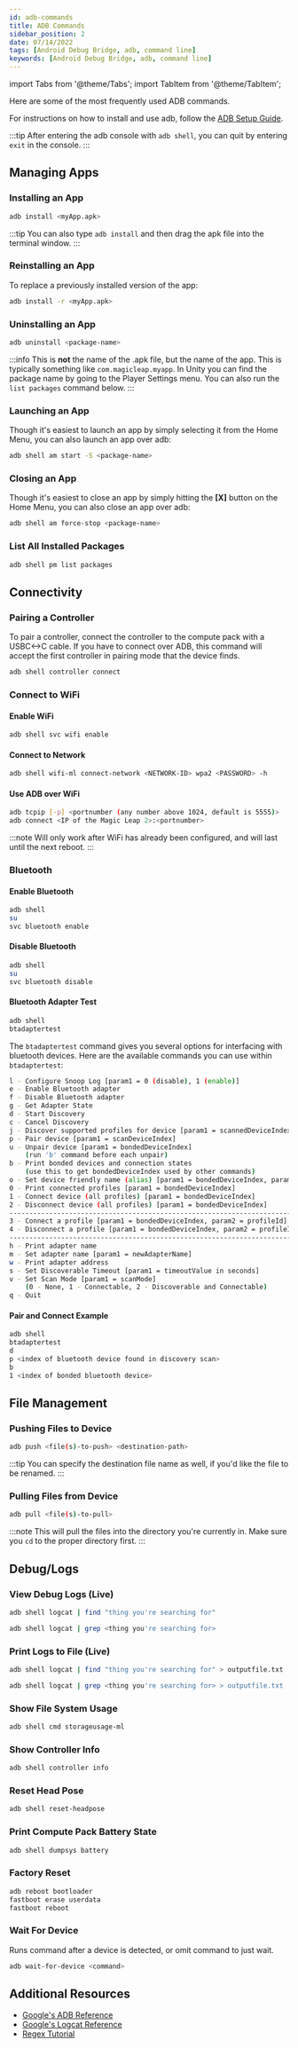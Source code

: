```yaml
---
id: adb-commands
title: ADB Commands
sidebar_position: 2
date: 07/14/2022
tags: [Android Debug Bridge, adb, command line]
keywords: [Android Debug Bridge, adb, command line]
---
```

import Tabs from '@theme/Tabs';
import TabItem from '@theme/TabItem';

Here are some of the most frequently used ADB commands.

For instructions on how to install and use adb, follow the [ADB Setup Guide](/versioned_docs/version-22-Mar-2023/guides/developer-tools/android-debug-bridge/adb-setup.md).

:::tip
After entering the adb console with `adb shell`, you can quit by entering `exit` in the console.
:::

## Managing Apps

### Installing an App

```bash
adb install <myApp.apk>
```

:::tip
You can also type `adb install` and then drag the apk file into the terminal window.
:::

### Reinstalling an App

To replace a previously installed version of the app:

```bash
adb install -r <myApp.apk>
```

### Uninstalling an App

```bash
adb uninstall <package-name>
```

:::info
This is **not** the name of the .apk file, but the name of the app. This is typically something like `com.magicleap.myapp`. In Unity you can find the package name by going to the Player Settings menu. You can also run the `list packages` command below.
:::

### Launching an App

Though it's easiest to launch an app by simply selecting it from the Home Menu, you can also launch an app over adb:

```bash
adb shell am start -S <package-name>
```

### Closing an App

Though it's easiest to close an app by simply hitting the **\[X\]** button on the Home Menu, you can also close an app over adb:

```bash
adb shell am force-stop <package-name>
```

### List All Installed Packages

```bash
adb shell pm list packages
```

## Connectivity

### Pairing a Controller

To pair a controller, connect the controller to the compute pack with a USBC<->C cable. If you have to connect over ADB, this command will accept the first controller in pairing mode that the device finds.

```bash
adb shell controller connect
```

### Connect to WiFi

#### Enable WiFi

```bash
adb shell svc wifi enable
```

#### Connect to Network

```bash
adb shell wifi-ml connect-network <NETWORK-ID> wpa2 <PASSWORD> -h
```

#### Use ADB over WiFi

```bash
adb tcpip [-p] <portnumber (any number above 1024, default is 5555)>
adb connect <IP of the Magic Leap 2>:<portnumber>
```

:::note
Will only work after WiFi has already been configured, and will last until the next reboot.
:::

### Bluetooth

#### Enable Bluetooth

```bash
adb shell
su
svc bluetooth enable
```

#### Disable Bluetooth

```bash
adb shell
su
svc bluetooth disable
```

#### Bluetooth Adapter Test

```bash
adb shell
btadaptertest
```

The `btadaptertest` command gives you several options for interfacing with bluetooth devices. Here are the available commands you can use within `btadaptertest`:

```bash
l - Configure Snoop Log [param1 = 0 (disable), 1 (enable)]
e - Enable Bluetooth adapter
f - Disable Bluetooth adapter
g - Get Adapter State
d - Start Discovery
c - Cancel Discovery
j - Discover supported profiles for device [param1 = scannedDeviceIndex]
p - Pair device [param1 = scanDeviceIndex]
u - Unpair device [param1 = bondedDeviceIndex]
    (run 'b' command before each unpair)
b - Print bonded devices and connection states
    (use this to get bondedDeviceIndex used by other commands)
o - Set device friendly name (alias) [param1 = bondedDeviceIndex, param2 = name]
0 - Print connected profiles [param1 = bondedDeviceIndex]
1 - Connect device (all profiles) [param1 = bondedDeviceIndex]
2 - Disconnect device (all profiles) [param1 = bondedDeviceIndex]
--------------------------------------------------------------------------
3 - Connect a profile [param1 = bondedDeviceIndex, param2 = profileId]
4 - Disconnect a profile [param1 = bondedDeviceIndex, param2 = profileId]
--------------------------------------------------------------------------
h - Print adapter name
m - Set adapter name [param1 = newAdapterName]
w - Print adapter address
s - Set Discoverable Timeout [param1 = timeoutValue in seconds]
v - Set Scan Mode [param1 = scanMode]
    (0 - None, 1 - Connectable, 2 - Discoverable and Connectable)
q - Quit
```

#### Pair and Connect Example

```bash
adb shell
btadaptertest
d
p <index of bluetooth device found in discovery scan>
b
1 <index of bonded bluetooth device>
```

## File Management

### Pushing Files to Device

```bash
adb push <file(s)-to-push> <destination-path>
```

:::tip
You can specify the destination file name as well, if you'd like the file to be renamed.
:::

### Pulling Files from Device

```bash
adb pull <file(s)-to-pull>
```

:::note
This will pull the files into the directory you're currently in. Make sure you `cd` to the proper directory first.
:::

## Debug/Logs

### View Debug Logs (Live)

<Tabs groupId="operating-systems">
  <TabItem value="windows" label="Windows">

```bash
adb shell logcat | find "thing you're searching for"
```

</TabItem>
  <TabItem value="maclinux" label="MacOS/Linux">

```bash
adb shell logcat | grep <thing you're searching for>
```

</TabItem>
</Tabs>

### Print Logs to File (Live)

<Tabs groupId="operating-systems">
  <TabItem value="windows" label="Windows">

```bash
adb shell logcat | find "thing you're searching for" > outputfile.txt
```

</TabItem>
  <TabItem value="maclinux" label="MacOS/Linux">

```bash
adb shell logcat | grep <thing you're searching for> > outputfile.txt
```

</TabItem>
</Tabs>

### Show File System Usage

```bash
adb shell cmd storageusage-ml
```

### Show Controller Info

```bash
adb shell controller info
```

### Reset Head Pose

```bash
adb shell reset-headpose
```

### Print Compute Pack Battery State

```bash
adb shell dumpsys battery
```

### Factory Reset

```bash
adb reboot bootloader
fastboot erase userdata
fastboot reboot
```

### Wait For Device

Runs command after a device is detected, or omit command to just wait.

```bash
adb wait-for-device <command>
```

## Additional Resources

- [Google's ADB Reference](https://developer.android.com/studio/command-line/adb)
- [Google's Logcat Reference](https://developer.android.com/studio/command-line/logcat)
- [Regex Tutorial](https://regexone.com/)

